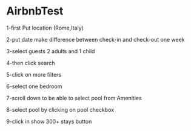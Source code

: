 # AirbnbTest
1-first Put location (Rome,Italy)

2-put date make difference between check-in and check-out one week

3-select guests 2 adults and 1 child

4-then click search

5-click on more filters

6-select one bedroom

7-scroll down to be able to select pool from Amenities

8-select pool by clicking on pool checkbox

9-click in show 300+ stays button
